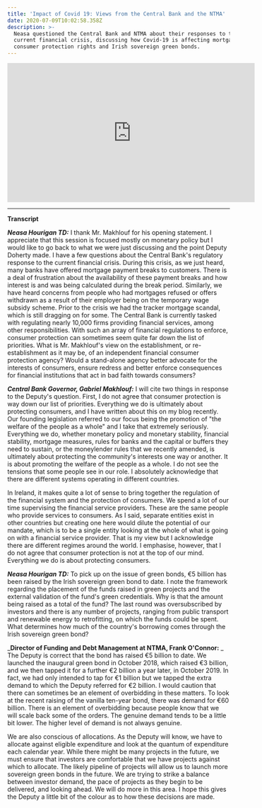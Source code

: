 ```yaml
---
title: 'Impact of Covid 19: Views from the Central Bank and the NTMA'
date: 2020-07-09T10:02:58.358Z
description: >-
  Neasa questioned the Central Bank and NTMA about their responses to the
  current financial crisis, discussing how Covid-19 is affecting mortgages,
  consumer protection rights and Irish sovereign green bonds.
---
```

**<iframe width="560" height="315" src="https://www.youtube.com/embed/y1yoI_Hiy1I" frameborder="0" allow="accelerometer; autoplay; encrypted-media; gyroscope; picture-in-picture" allowfullscreen></iframe>**

- - -

**Transcript**

**_Neasa Hourigan TD:_** I thank Mr. Makhlouf for his opening statement. I appreciate that this session is focused mostly on monetary policy but I would like to go back to what we were just discussing and the point Deputy Doherty made. I have a few questions about the Central Bank's regulatory response to the current financial crisis. During this crisis, as we just heard, many banks have offered mortgage payment breaks to customers. There is a deal of frustration about the availability of these payment breaks and how interest is and was being calculated during the break period. Similarly, we have heard concerns from people who had mortgages refused or offers withdrawn as a result of their employer being on the temporary wage subsidy scheme. Prior to the crisis we had the tracker mortgage scandal, which is still dragging on for some. The Central Bank is currently tasked with regulating nearly 10,000 firms providing financial services, among other responsibilities. With such an array of financial regulations to enforce, consumer protection can sometimes seem quite far down the list of priorities. What is Mr. Makhlouf's view on the establishment, or re-establishment as it may be, of an independent financial consumer protection agency? Would a stand-alone agency better advocate for the interests of consumers, ensure redress and better enforce consequences for financial institutions that act in bad faith towards consumers?

_**Central Bank Governor, Gabriel Makhlouf:**_ 
I will cite two things in response to the Deputy's question. First, I do not agree that consumer protection is way down our list of priorities. Everything we do is ultimately about protecting consumers, and I have written about this on my blog recently. Our founding legislation referred to our focus being the promotion of "the welfare of the people as a whole" and I take that extremely seriously. Everything we do, whether monetary policy and monetary stability, financial stability, mortgage measures, rules for banks and the capital or buffers they need to sustain, or the moneylender rules that we recently amended, is ultimately about protecting the community's interests one way or another. It is about promoting the welfare of the people as a whole. I do not see the tensions that some people see in our role. I absolutely acknowledge that there are different systems operating in different countries.

In Ireland, it makes quite a lot of sense to bring together the regulation of the financial system and the protection of consumers. We spend a lot of our time supervising the financial service providers. These are the same people who provide services to consumers. As I said, separate entities exist in other countries but creating one here would dilute the potential of our mandate, which is to be a single entity looking at the whole of what is going on with a financial service provider. That is my view but I acknowledge there are different regimes around the world. I emphasise, however, that I do not agree that consumer protection is not at the top of our mind. Everything we do is about protecting consumers.

**_Neasa Hourigan TD:_** To pick up on the issue of green bonds, €5 billion has been raised by the Irish sovereign green bond to date. I note the framework regarding the placement of the funds raised in green projects and the external validation of the fund's green credentials. Why is that the amount being raised as a total of the fund? The last round was oversubscribed by investors and there is any number of projects, ranging from public transport and renewable energy to retrofitting, on which the funds could be spent. What determines how much of the country's borrowing comes through the Irish sovereign green bond?

_**Director of Funding and Debt Management at NTMA, Frank O'Connor:** _
The Deputy is correct that the bond has raised €5 billion to date. We launched the inaugural green bond in October 2018, which raised €3 billion, and we then tapped it for a further €2 billion a year later, in October 2019. In fact, we had only intended to tap for €1 billion but we tapped the extra demand to which the Deputy referred for €2 billion. I would caution that there can sometimes be an element of overbidding in these matters. To look at the recent raising of the vanilla ten-year bond, there was demand for €60 billion. There is an element of overbidding because people know that we will scale back some of the orders. The genuine demand tends to be a little bit lower. The higher level of demand is not always genuine.

We are also conscious of allocations. As the Deputy will know, we have to allocate against eligible expenditure and look at the quantum of expenditure each calendar year. While there might be many projects in the future, we must ensure that investors are comfortable that we have projects against which to allocate. The likely pipeline of projects will allow us to launch more sovereign green bonds in the future. We are trying to strike a balance between investor demand, the pace of projects as they begin to be delivered, and looking ahead. We will do more in this area. I hope this gives the Deputy a little bit of the colour as to how these decisions are made.
